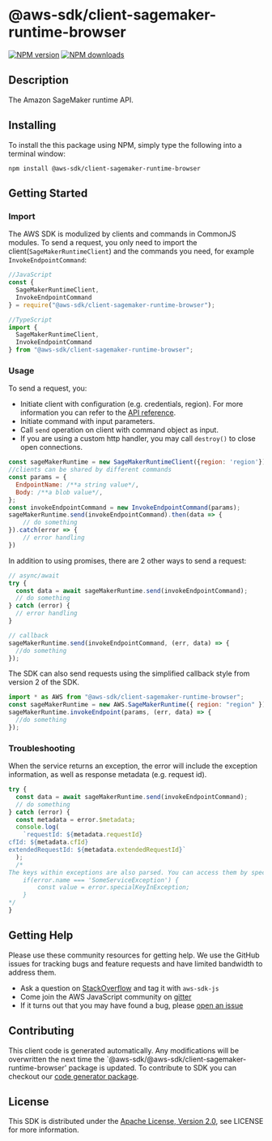 # @aws-sdk/client-sagemaker-runtime-browser

[![NPM version](https://img.shields.io/npm/v/@aws-sdk/client-sagemaker-runtime-browser/preview.svg)](https://www.npmjs.com/package/@aws-sdk/client-sagemaker-runtime-browser)
[![NPM downloads](https://img.shields.io/npm/dm/@aws-sdk/client-sagemaker-runtime-browser.svg)](https://www.npmjs.com/package/@aws-sdk/client-sagemaker-runtime-browser)

## Description

<p> The Amazon SageMaker runtime API. </p>

## Installing

To install the this package using NPM, simply type the following into a terminal window:

```
npm install @aws-sdk/client-sagemaker-runtime-browser
```

## Getting Started

### Import

The AWS SDK is modulized by clients and commands in CommonJS modules. To send a request, you only need to import the client(`SageMakerRuntimeClient`) and the commands you need, for example `InvokeEndpointCommand`:

```javascript
//JavaScript
const {
  SageMakerRuntimeClient,
  InvokeEndpointCommand
} = require("@aws-sdk/client-sagemaker-runtime-browser");
```

```javascript
//TypeScript
import {
  SageMakerRuntimeClient,
  InvokeEndpointCommand
} from "@aws-sdk/client-sagemaker-runtime-browser";
```

### Usage

To send a request, you:

- Initiate client with configuration (e.g. credentials, region). For more information you can refer to the [API reference][].
- Initiate command with input parameters.
- Call `send` operation on client with command object as input.
- If you are using a custom http handler, you may call `destroy()` to close open connections.

```javascript
const sageMakerRuntime = new SageMakerRuntimeClient({region: 'region'});
//clients can be shared by different commands
const params = {
  EndpointName: /**a string value*/,
  Body: /**a blob value*/,
};
const invokeEndpointCommand = new InvokeEndpointCommand(params);
sageMakerRuntime.send(invokeEndpointCommand).then(data => {
    // do something
}).catch(error => {
    // error handling
})
```

In addition to using promises, there are 2 other ways to send a request:

```javascript
// async/await
try {
  const data = await sageMakerRuntime.send(invokeEndpointCommand);
  // do something
} catch (error) {
  // error handling
}
```

```javascript
// callback
sageMakerRuntime.send(invokeEndpointCommand, (err, data) => {
  //do something
});
```

The SDK can also send requests using the simplified callback style from version 2 of the SDK.

```javascript
import * as AWS from "@aws-sdk/client-sagemaker-runtime-browser";
const sageMakerRuntime = new AWS.SageMakerRuntime({ region: "region" });
sageMakerRuntime.invokeEndpoint(params, (err, data) => {
  //do something
});
```

### Troubleshooting

When the service returns an exception, the error will include the exception information, as well as response metadata (e.g. request id).

```javascript
try {
  const data = await sageMakerRuntime.send(invokeEndpointCommand);
  // do something
} catch (error) {
  const metadata = error.$metadata;
  console.log(
    `requestId: ${metadata.requestId}
cfId: ${metadata.cfId}
extendedRequestId: ${metadata.extendedRequestId}`
  );
  /*
The keys within exceptions are also parsed. You can access them by specifying exception names:
    if(error.name === 'SomeServiceException') {
        const value = error.specialKeyInException;
    }
*/
}
```

## Getting Help

Please use these community resources for getting help. We use the GitHub issues for tracking bugs and feature requests and have limited bandwidth to address them.

- Ask a question on [StackOverflow](https://stackoverflow.com/questions/tagged/aws-sdk-js) and tag it with `aws-sdk-js`
- Come join the AWS JavaScript community on [gitter](https://gitter.im/aws/aws-sdk-js-v3)
- If it turns out that you may have found a bug, please [open an issue](https://github.com/aws/aws-sdk-js-v3/issues)

## Contributing

This client code is generated automatically. Any modifications will be overwritten the next time the `@aws-sdk/@aws-sdk/client-sagemaker-runtime-browser' package is updated. To contribute to SDK you can checkout our [code generator package][].

## License

This SDK is distributed under the
[Apache License, Version 2.0](http://www.apache.org/licenses/LICENSE-2.0),
see LICENSE for more information.

[code generator package]: https://github.com/aws/aws-sdk-js-v3/tree/master/packages/service-types-generator
[api reference]: https://docs.aws.amazon.com/AWSJavaScriptSDK/latest/
